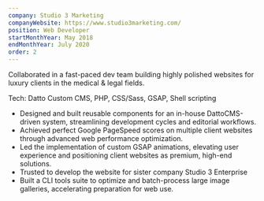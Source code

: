```yaml
---
company: Studio 3 Marketing
companyWebsite: https://www.studio3marketing.com/
position: Web Developer
startMonthYear: May 2018
endMonthYear: July 2020
order: 2
---
```


Collaborated in a fast-paced dev team building highly polished websites for luxury clients in the medical & legal fields.

<div class="relative pt-3 pb-2 pl-6 pr-2 overflow-hidden text-left border-2 rounded-lg border-teal-950 bg-black mb-8 mt-8">
<span class="font-bold">Tech: </span>Datto Custom CMS, PHP, CSS/Sass, GSAP, Shell scripting
</div>

- Designed and built reusable components for an in-house DattoCMS-driven system, streamlining development cycles and editorial workflows.
- Achieved perfect Google PageSpeed scores on multiple client websites through advanced web performance optimization.
- Led the implementation of custom GSAP animations, elevating user experience and positioning client websites as premium, high-end solutions.
- Trusted to develop the website for sister company Studio 3 Enterprise
- Built a CLI tools suite to optimize and batch-process large image galleries, accelerating preparation for web use.